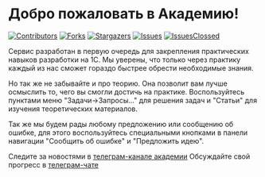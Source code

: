 # Добро пожаловать в Академию!

<a name="readme-top"></a>

<!-- PROJECT SHIELDS -->
<!--
*** I'm using markdown "reference style" links for readability.
*** Reference links are enclosed in brackets [ ] instead of parentheses ( ).
*** See the bottom of this document for the declaration of the reference variables
*** for contributors-url, forks-url, etc. This is an optional, concise syntax you may use.
*** https://www.markdownguide.org/basic-syntax/#reference-style-links
-->
[![Contributors][contributors-shield]][contributors-url]
[![Forks][forks-shield]][forks-url]
[![Stargazers][stars-shield]][stars-url]
[![Issues][issues-shield]][issues-url]
[![IssuesClossed][issues-shield-clossed]][issues-url-clossed]

Сервис разработан в первую очередь для закрепления практических навыков разработки на 1С.
Мы уверены, что только через практику каждый из нас сможет гораздо быстрее обрести необходимые знания.

Но так же не забывайте и про теорию. Она позволит вам лучше осмыслить то, чего вы смогли достичь на практике.
Воспользуйтесь пунктами меню "Задачи->Запросы..." для решения задач и "Статьи" для изучения теоретических материалов.

Так же мы будем рады любому предложению или сообщению об ошибке, для этого воспользуйтесь специальными кнопками в
панели навигации "Сообщить об ошибке" и "Предложить идею". 

Следите за новостями в <a href="https://t.me/academy_devins">телеграм-канале академии</a>
Обсуждайте свой прогресс в  <a href="https://t.me/+lovD4Zd3qS40YmQy"> телеграм-чате </a>



<!-- MARKDOWN LINKS & IMAGES -->
<!-- https://www.markdownguide.org/basic-syntax/#reference-style-links -->
[contributors-shield]: https://img.shields.io/github/contributors/leandr92/Academy_Devins?style=for-the-badge
[contributors-url]: https://github.com/github/downloads/:leandr92/:Academy_Devins/total
[forks-shield]: https://img.shields.io/github/forks/leandr92/Academy_Devins?style=for-the-badge
[forks-url]: https://github.com/github/forks/:leandr92/:Academy_Devins/total
[stars-shield]: https://img.shields.io/github/stars/leandr92/Academy_Devins?style=for-the-badge
[stars-url]: https://github.com/github/stars/:leandr92/:Academy_Devins/total
[issues-shield]: https://img.shields.io/github/issues/leandr92/Academy_Devins?style=for-the-badge
[issues-url]: https://github.com/leandr92/Academy_Devins/issues

[issues-shield-clossed]: https://img.shields.io/github/issues-closed-raw/leandr92/Academy_Devins?style=for-the-badge
[issues-url-clossed]: https://github.com/leandr92/Academy_Devins/issues?q=is%3Aissue+is%3Aclosed


[product-screenshot]: images/screenshot.png

